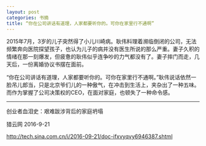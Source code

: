 ```yaml
---
layout: post
categories: 书摘
title: “你在公司讲话有道理，人家都要听你的。可你在家里行不通啊”
---
```


2015年7月，3岁的儿子突然得了小儿川崎病。耿伟料理着濒临倒闭的公司，无法频繁奔向医院探望孩子，也认为儿子的病并没有医生所说的那么严重。妻子久积的情绪在那一刻爆发，但疲惫的耿伟似乎连争吵的力气都没有了。妻子摔门而走，几天后，一份离婚协议书摆在面前。

“你在公司讲话有道理，人家都要听你的。可你在家里行不通啊。”耿伟说话依然一脸吊儿郎当，只是北京爷们儿的一种傲气，在冲击到生活上，夹杂出了一种五味。而作为掌握了公司决策权的CEO，在面对家庭，也顿失了一种命令感。

---

创业者血泪史：艰难跋涉背后的家庭坍塌

猎云网 2016-9-21

http://tech.sina.com.cn/i/2016-09-21/doc-ifxvyqvy6946387.shtml